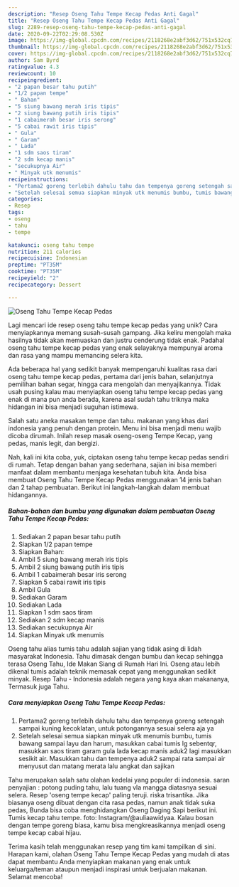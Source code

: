 ```yaml
---
description: "Resep Oseng Tahu Tempe Kecap Pedas Anti Gagal"
title: "Resep Oseng Tahu Tempe Kecap Pedas Anti Gagal"
slug: 2289-resep-oseng-tahu-tempe-kecap-pedas-anti-gagal
date: 2020-09-22T02:29:08.530Z
image: https://img-global.cpcdn.com/recipes/2118268e2abf3d62/751x532cq70/oseng-tahu-tempe-kecap-pedas-foto-resep-utama.jpg
thumbnail: https://img-global.cpcdn.com/recipes/2118268e2abf3d62/751x532cq70/oseng-tahu-tempe-kecap-pedas-foto-resep-utama.jpg
cover: https://img-global.cpcdn.com/recipes/2118268e2abf3d62/751x532cq70/oseng-tahu-tempe-kecap-pedas-foto-resep-utama.jpg
author: Sam Byrd
ratingvalue: 4.3
reviewcount: 10
recipeingredient:
- "2 papan besar tahu putih"
- "1/2 papan tempe"
- " Bahan"
- "5 siung bawang merah iris tipis"
- "2 siung bawang putih iris tipis"
- "1 cabaimerah besar iris serong"
- "5 cabai rawit iris tipis"
- " Gula"
- " Garam"
- " Lada"
- "1 sdm saos tiram"
- "2 sdm kecap manis"
- "secukupnya Air"
- " Minyak utk menumis"
recipeinstructions:
- "Pertama2 goreng terlebih dahulu tahu dan tempenya goreng setengah sampai kuning kecoklatan, untuk potongannya sesuai selera aja ya"
- "Setelah selesai semua siapkan minyak utk menumis bumbu, tumis bawang sampai layu dan harum, masukkan cabai tumis lg sebentqr, masukkan saos tiram garam gula lada kecap manis aduk2 lagi masukkan sesikit air. Masukkan tahu dan tempenya aduk2 sampai rata sampai air menyusut dan matang merata lalu angkat dan sajikan"
categories:
- Resep
tags:
- oseng
- tahu
- tempe

katakunci: oseng tahu tempe 
nutrition: 211 calories
recipecuisine: Indonesian
preptime: "PT35M"
cooktime: "PT35M"
recipeyield: "2"
recipecategory: Dessert

---
```



![Oseng Tahu Tempe Kecap Pedas](https://img-global.cpcdn.com/recipes/2118268e2abf3d62/751x532cq70/oseng-tahu-tempe-kecap-pedas-foto-resep-utama.jpg)

Lagi mencari ide resep oseng tahu tempe kecap pedas yang unik? Cara menyiapkannya memang susah-susah gampang. Jika keliru mengolah maka hasilnya tidak akan memuaskan dan justru cenderung tidak enak. Padahal oseng tahu tempe kecap pedas yang enak selayaknya mempunyai aroma dan rasa yang mampu memancing selera kita.

Ada beberapa hal yang sedikit banyak mempengaruhi kualitas rasa dari oseng tahu tempe kecap pedas, pertama dari jenis bahan, selanjutnya pemilihan bahan segar, hingga cara mengolah dan menyajikannya. Tidak usah pusing kalau mau menyiapkan oseng tahu tempe kecap pedas yang enak di mana pun anda berada, karena asal sudah tahu triknya maka hidangan ini bisa menjadi suguhan istimewa.

Salah satu aneka masakan tempe dan tahu. makanan yang khas dari indonesia yang penuh dengan protein. Menu ini bisa menjadi menu wajib dicoba dirumah. Inilah resep masak oseng-oseng Tempe Kecap, yang pedas, manis legit, dan bergizi.


Nah, kali ini kita coba, yuk, ciptakan oseng tahu tempe kecap pedas sendiri di rumah. Tetap dengan bahan yang sederhana, sajian ini bisa memberi manfaat dalam membantu menjaga kesehatan tubuh kita. Anda bisa membuat Oseng Tahu Tempe Kecap Pedas menggunakan 14 jenis bahan dan 2 tahap pembuatan. Berikut ini langkah-langkah dalam membuat hidangannya.

<!--inarticleads1-->

##### Bahan-bahan dan bumbu yang digunakan dalam pembuatan Oseng Tahu Tempe Kecap Pedas:

1. Sediakan 2 papan besar tahu putih
1. Siapkan 1/2 papan tempe
1. Siapkan  Bahan:
1. Ambil 5 siung bawang merah iris tipis
1. Ambil 2 siung bawang putih iris tipis
1. Ambil 1 cabaimerah besar iris serong
1. Siapkan 5 cabai rawit iris tipis
1. Ambil  Gula
1. Sediakan  Garam
1. Sediakan  Lada
1. Siapkan 1 sdm saos tiram
1. Sediakan 2 sdm kecap manis
1. Sediakan secukupnya Air
1. Siapkan  Minyak utk menumis


Oseng tahu alias tumis tahu adalah sajian yang tidak asing di lidah masyarakat Indonesia. Tahu dimasak dengan bumbu dan kecap sehingga terasa Oseng Tahu, Ide Makan Siang di Rumah Hari Ini. Oseng atau lebih dikenal tumis adalah teknik memasak cepat yang menggunakan sedikit minyak. Resep Tahu - Indonesia adalah negara yang kaya akan makananya, Termasuk juga Tahu. 

<!--inarticleads2-->

##### Cara menyiapkan Oseng Tahu Tempe Kecap Pedas:

1. Pertama2 goreng terlebih dahulu tahu dan tempenya goreng setengah sampai kuning kecoklatan, untuk potongannya sesuai selera aja ya
1. Setelah selesai semua siapkan minyak utk menumis bumbu, tumis bawang sampai layu dan harum, masukkan cabai tumis lg sebentqr, masukkan saos tiram garam gula lada kecap manis aduk2 lagi masukkan sesikit air. Masukkan tahu dan tempenya aduk2 sampai rata sampai air menyusut dan matang merata lalu angkat dan sajikan


Tahu merupakan salah satu olahan kedelai yang populer di indonesia. saran penyajian : potong puding tahu, lalu tuang vla mangga diatasnya sesuai selera. Resep &#39;oseng tempe kecap&#39; paling teruji. riska trisantika. Jika biasanya oseng dibuat dengan cita rasa pedas, namun anak tidak suka pedas, Bunda bisa coba menghidangkan Oseng Daging Sapi berikut ini. Tumis kecap tahu tempe. foto: Instagram/@auliaawidyaa. Kalau bosan dengan tempe goreng biasa, kamu bisa mengkreasikannya menjadi oseng tempe kecap cabai hijau. 

Terima kasih telah menggunakan resep yang tim kami tampilkan di sini. Harapan kami, olahan Oseng Tahu Tempe Kecap Pedas yang mudah di atas dapat membantu Anda menyiapkan makanan yang enak untuk keluarga/teman ataupun menjadi inspirasi untuk berjualan makanan. Selamat mencoba!
